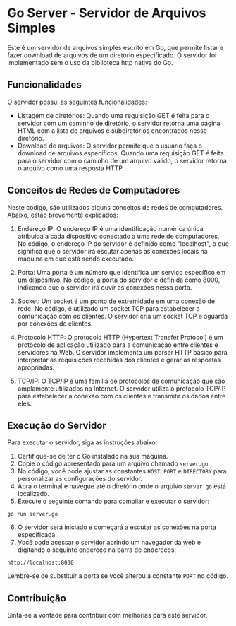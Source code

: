 # Go Server - Servidor de Arquivos Simples

Este é um servidor de arquivos simples escrito em Go, que permite listar e fazer download de arquivos de um diretório especificado. O servidor foi implementado sem o uso da biblioteca http nativa do Go.

## Funcionalidades

O servidor possui as seguintes funcionalidades:

- Listagem de diretórios: Quando uma requisição GET é feita para o servidor com um caminho de diretório, o servidor retorna uma página HTML com a lista de arquivos e subdiretórios encontrados nesse diretório.
- Download de arquivos: O servidor permite que o usuário faça o download de arquivos específicos. Quando uma requisição GET é feita para o servidor com o caminho de um arquivo válido, o servidor retorna o arquivo como uma resposta HTTP.

## Conceitos de Redes de Computadores

Neste código, são utilizados alguns conceitos de redes de computadores. Abaixo, estão brevemente explicados:

1. Endereço IP: O endereço IP é uma identificação numérica única atribuída a cada dispositivo conectado a uma rede de computadores. No código, o endereço IP do servidor é definido como "localhost", o que significa que o servidor irá escutar apenas as conexões locais na máquina em que está sendo executado.

2. Porta: Uma porta é um número que identifica um serviço específico em um dispositivo. No código, a porta do servidor é definida como 8000, indicando que o servidor irá ouvir as conexões nessa porta.

3. Socket: Um socket é um ponto de extremidade em uma conexão de rede. No código, é utilizado um socket TCP para estabelecer a comunicação com os clientes. O servidor cria um socket TCP e aguarda por conexões de clientes.

4. Protocolo HTTP: O protocolo HTTP (Hypertext Transfer Protocol) é um protocolo de aplicação utilizado para a comunicação entre clientes e servidores na Web. O servidor implementa um parser HTTP básico para interpretar as requisições recebidas dos clientes e gerar as respostas apropriadas.

5. TCP/IP: O TCP/IP é uma família de protocolos de comunicação que são amplamente utilizados na Internet. O servidor utiliza o protocolo TCP/IP para estabelecer a conexão com os clientes e transmitir os dados entre eles.

## Execução do Servidor

Para executar o servidor, siga as instruções abaixo:

1. Certifique-se de ter o Go instalado na sua máquina.
2. Copie o código apresentado para um arquivo chamado `server.go`.
3. No código, você pode ajustar as constantes `HOST`, `PORT` e `DIRECTORY` para personalizar as configurações do servidor.
4. Abra o terminal e navegue até o diretório onde o arquivo `server.go` está localizado.
5. Execute o seguinte comando para compilar e executar o servidor:

```
go run server.go
```

6. O servidor será iniciado e começará a escutar as conexões na porta especificada.
7. Você pode acessar o servidor abrindo um navegador da web e digitando o seguinte endereço na barra de endereços:

```
http://localhost:8000
```


Lembre-se de substituir a porta se você alterou a constante `PORT` no código.

## Contribuição

Sinta-se à vontade para contribuir com melhorias para este servidor.